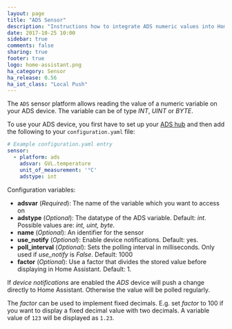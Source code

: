 ```yaml
---
layout: page
title: "ADS Sensor"
description: "Instructions how to integrate ADS numeric values into Home Assistant."
date: 2017-10-25 10:00
sidebar: true
comments: false
sharing: true
footer: true
logo: home-assistant.png
ha_category: Sensor
ha_release: 0.56
ha_iot_class: "Local Push"
---
```


The `ADS` sensor platform allows reading the value of a numeric variable on
your ADS device. The variable can be of type *INT*, *UINT* or *BYTE*.

To use your ADS device, you first have to set up your [ADS
hub](/components/ads/) and then add the following to your `configuration.yaml`
file:

```yaml
# Example configuration.yaml entry
sensor:
  - platform: ads
    adsvar: GVL.temperature
    unit_of_measurement: '°C'
    adstype: int
```

Configuration variables:

- **adsvar** (*Required*): The name of the variable which you want to access on
- **adstype** (*Optional*): The datatype of the ADS variable. Default: *int*.
Possible values are: *int, uint, byte*.
- **name** (*Optional*): An identifier for the sensor
- **use_notify** (*Optional*): Enable device notifications. Default: yes.
- **poll_interval** (*Optional*): Sets the polling interval in milliseconds.
Only used if *use_notify* is *False*. Default: 1000
- **factor** (*Optional*): Use a factor that divides the stored value before
displaying in Home Assistant. Default: 1.

If *device notifications* are enabled the *ADS* device will push a change
directly to Home Assistant. Otherwise the value will be polled regularly.

The  *factor* can be used to implement fixed decimals. E.g. set *factor* to 100
if you want to display a fixed decimal value with two decimals. A variable
value of `123` will be displayed as `1.23`.
